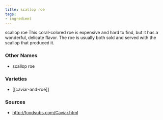 ```yaml
---
title: scallop roe
tags:
- ingredient
---
```

scallop roe This coral-colored roe is expensive and hard to find, but it has a wonderful, delicate flavor. The roe is usually both sold and served with the scallop that produced it.

### Other Names

* scallop roe

### Varieties

* [[caviar-and-roe]]

### Sources
* http://foodsubs.com/Caviar.html
